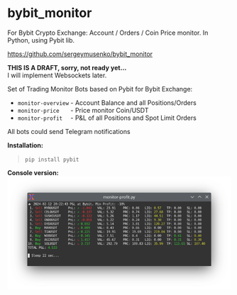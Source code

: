 # bybit_monitor

For Bybit Crypto Exchange: Account / Orders / Coin Price monitor. In Python, using Pybit lib.

https://github.com/sergeymusenko/bybit_monitor

**THIS IS A DRAFT, sorry, not ready yet...**<br/>
I will implement Websockets later.

Set of Trading Monitor Bots based on Pybit for Bybit Exchange:

- `monitor-overview` - Account Balance and all Positions/Orders
- `monitor-price   ` - Price monitor Coin/USDT
- `monitor-profit  ` - P&L of all Positions and Spot Limit Orders

All bots could send Telegram notifications

**Installation:**
> `pip install pybit`

**Console version:<br/>**
<img src="monitor-profit_console_ver.png" alt="Console version">